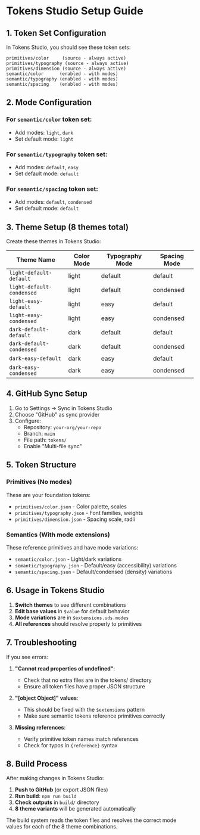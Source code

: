 # Tokens Studio Setup Guide

## 1. Token Set Configuration

In Tokens Studio, you should see these token sets:

```
primitives/color     (source - always active)
primitives/typography (source - always active)  
primitives/dimension (source - always active)
semantic/color      (enabled - with modes)
semantic/typography (enabled - with modes)
semantic/spacing    (enabled - with modes)
```

## 2. Mode Configuration

### For `semantic/color` token set:
- Add modes: `light`, `dark`
- Set default mode: `light`

### For `semantic/typography` token set:
- Add modes: `default`, `easy`
- Set default mode: `default`

### For `semantic/spacing` token set:
- Add modes: `default`, `condensed`
- Set default mode: `default`

## 3. Theme Setup (8 themes total)

Create these themes in Tokens Studio:

| Theme Name | Color Mode | Typography Mode | Spacing Mode |
|------------|------------|-----------------|--------------|
| `light-default-default` | light | default | default |
| `light-default-condensed` | light | default | condensed |
| `light-easy-default` | light | easy | default |
| `light-easy-condensed` | light | easy | condensed |
| `dark-default-default` | dark | default | default |
| `dark-default-condensed` | dark | default | condensed |
| `dark-easy-default` | dark | easy | default |
| `dark-easy-condensed` | dark | easy | condensed |

## 4. GitHub Sync Setup

1. Go to Settings → Sync in Tokens Studio
2. Choose "GitHub" as sync provider
3. Configure:
   - Repository: `your-org/your-repo`
   - Branch: `main`
   - File path: `tokens/`
   - Enable "Multi-file sync"

## 5. Token Structure

### Primitives (No modes)
These are your foundation tokens:
- `primitives/color.json` - Color palette, scales
- `primitives/typography.json` - Font families, weights
- `primitives/dimension.json` - Spacing scale, radii

### Semantics (With mode extensions)
These reference primitives and have mode variations:
- `semantic/color.json` - Light/dark variations
- `semantic/typography.json` - Default/easy (accessibility) variations  
- `semantic/spacing.json` - Default/condensed (density) variations

## 6. Usage in Tokens Studio

1. **Switch themes** to see different combinations
2. **Edit base values** in `$value` for default behavior
3. **Mode variations** are in `$extensions.uds.modes`
4. **All references** should resolve properly to primitives

## 7. Troubleshooting

If you see errors:

1. **"Cannot read properties of undefined"**:
   - Check that no extra files are in the tokens/ directory
   - Ensure all token files have proper JSON structure

2. **"[object Object]" values**:
   - This should be fixed with the `$extensions` pattern
   - Make sure semantic tokens reference primitives correctly

3. **Missing references**:
   - Verify primitive token names match references
   - Check for typos in `{reference}` syntax

## 8. Build Process

After making changes in Tokens Studio:

1. **Push to GitHub** (or export JSON files)
2. **Run build**: `npm run build`
3. **Check outputs** in `build/` directory
4. **8 theme variants** will be generated automatically

The build system reads the token files and resolves the correct mode values for each of the 8 theme combinations.